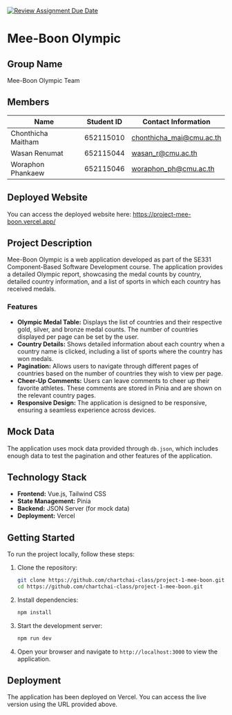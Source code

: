[![Review Assignment Due Date](https://classroom.github.com/assets/deadline-readme-button-22041afd0340ce965d47ae6ef1cefeee28c7c493a6346c4f15d667ab976d596c.svg)](https://classroom.github.com/a/OhXb60Ty)

# Mee-Boon Olympic

## Group Name
Mee-Boon Olympic Team

## Members
| Name               | Student ID   | Contact Information      |
|--------------------|--------------|--------------------------|
| Chonthicha Maitham | 652115010    | chonthicha_mai@cmu.ac.th  |
| Wasan Renumat      | 652115044    | wasan_r@cmu.ac.th         |
| Woraphon Phankaew  | 652115046    | woraphon_ph@cmu.ac.th     |

## Deployed Website
You can access the deployed website here:
https://project-mee-boon.vercel.app/
## Project Description
Mee-Boon Olympic is a web application developed as part of the SE331 Component-Based Software Development course. The application provides a detailed Olympic report, showcasing the medal counts by country, detailed country information, and a list of sports in which each country has received medals.

### Features
- **Olympic Medal Table:** Displays the list of countries and their respective gold, silver, and bronze medal counts. The number of countries displayed per page can be set by the user.
- **Country Details:** Shows detailed information about each country when a country name is clicked, including a list of sports where the country has won medals.
- **Pagination:** Allows users to navigate through different pages of countries based on the number of countries they wish to view per page.
- **Cheer-Up Comments:** Users can leave comments to cheer up their favorite athletes. These comments are stored in Pinia and are shown on the relevant country pages.
- **Responsive Design:** The application is designed to be responsive, ensuring a seamless experience across devices.

## Mock Data
The application uses mock data provided through `db.json`, which includes enough data to test the pagination and other features of the application.

## Technology Stack
- **Frontend:** Vue.js, Tailwind CSS
- **State Management:** Pinia
- **Backend:** JSON Server (for mock data)
- **Deployment:** Vercel

## Getting Started
To run the project locally, follow these steps:

1. Clone the repository:
   ```bash
   git clone https://github.com/chartchai-class/project-1-mee-boon.git
   cd https://github.com/chartchai-class/project-1-mee-boon.git
   

2. Install dependencies:
   ```bash
   npm install
   ```

3. Start the development server:
   ```bash
   npm run dev
   ```

4. Open your browser and navigate to `http://localhost:3000` to view the application.

## Deployment
The application has been deployed on Vercel. You can access the live version using the URL provided above.


